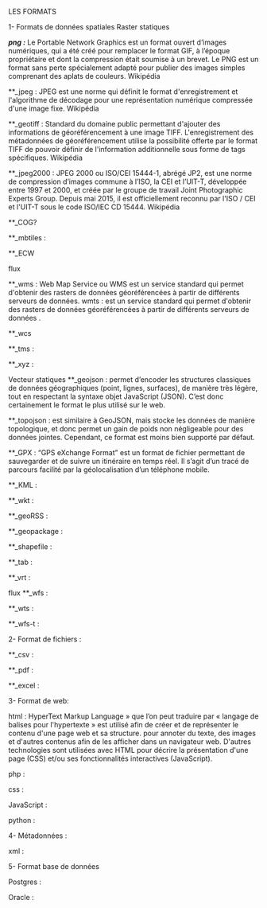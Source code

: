 LES FORMATS 



1- Formats de données spatiales
Raster 
statiques

**_png :_** Le Portable Network Graphics est un format ouvert d’images numériques, qui a été créé pour remplacer le format GIF, à l’époque propriétaire et dont la compression était soumise à un brevet. Le PNG est un format sans perte spécialement adapté pour publier des images simples comprenant des aplats de couleurs. Wikipédia

**_jpeg : JPEG est une norme qui définit le format d'enregistrement et l'algorithme de décodage pour une représentation numérique compressée d'une image fixe. Wikipédia

**_geotiff : Standard du domaine public permettant d'ajouter des informations de géoréférencement à une image TIFF. L'enregistrement des métadonnées de géoréférencement utilise la possibilité offerte par le format TIFF de pouvoir définir de l'information additionnelle sous forme de tags spécifiques. Wikipédia

**_jpeg2000 : JPEG 2000 ou ISO/CEI 15444-1, abrégé JP2, est une norme de compression d’images commune à l’ISO, la CEI et l’UIT-T, développée entre 1997 et 2000, et créée par le groupe de travail Joint Photographic Experts Group. Depuis mai 2015, il est officiellement reconnu par l'ISO / CEI et l'UIT-T sous le code ISO/IEC CD 15444. Wikipédia

**_COG?

**_mbtiles : 

**_ECW

flux

**_wms  : Web Map Service ou WMS est un service standard qui permet d'obtenir des rasters de données géoréférencées à partir de différents serveurs de données. 
wmts : est un service standard qui permet d'obtenir des rasters de données géoréférencées à partir de différents serveurs de données . 

**_wcs

**_tms :

**_xyz :


Vecteur 
statiques
**_geojson : permet d’encoder les structures classiques de données géographiques (point, lignes, surfaces), de manière très légère, tout en respectant la syntaxe objet JavaScript (JSON). C’est donc certainement le format le plus utilisé sur le web.

**_topojson : est similaire à GeoJSON, mais stocke les données de manière topologique, et donc permet un gain de poids non négligeable pour des données jointes. Cependant, ce format est moins bien supporté par défaut.

**_GPX : “GPS eXchange Format” est un format de fichier permettant de sauvegarder et de suivre un itinéraire en temps réel. Il s’agit d’un tracé de parcours facilité par la géolocalisation d’un téléphone mobile.

**_KML : 

**_wkt :

**_geoRSS  :

**_geopackage :

**_shapefile :

**_tab :

**_vrt :



flux
**_wfs :

**_wts :

**_wfs-t :



2- Format de fichiers :

**_csv :

**_pdf :

**_excel :

3- Format de web:

html :  HyperText Markup Language » que l’on peut traduire par « langage de balises pour l'hypertexte » est utilisé afin de créer et de représenter le contenu d'une page web et sa structure. pour annoter du texte, des images et d'autres contenus afin de les afficher dans un navigateur web. D'autres technologies sont utilisées avec HTML pour décrire la présentation d'une page (CSS) et/ou ses fonctionnalités interactives (JavaScript).
 
php :

css :

JavaScript :

python :



4- Métadonnées : 

xml :


5- Format base de données 

Postgres : 

Oracle :







